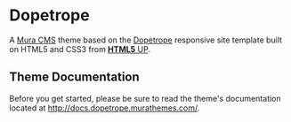 # Dopetrope
A [Mura CMS](http://www.getmura.com) theme based on the [Dopetrope](http://html5up.net/dopetrope/) responsive site template built on HTML5 and CSS3 from [**HTML5** UP](http://html5up.net/).

## Theme Documentation
Before you get started, please be sure to read the theme's documentation located at http://docs.dopetrope.murathemes.com/.